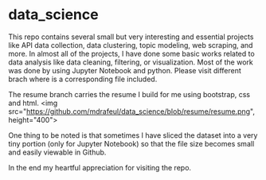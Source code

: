 # data_science
This repo contains several small but very interesting and essential projects like API data collection, data clustering, topic modeling, web scraping, and more. In almost all of the projects, I have done some basic works related to data analysis like data cleaning, filtering, or visualization. Most of the work was done by using Jupyter Notebook and python. 
Please visit different brach where is a corresponding file included. 

The resume branch carries the resume I build for me using bootstrap, css and html.
<img src="https://github.com/mdrafeul/data_science/blob/resume/resume.png", height="400">

One thing to be noted is that sometimes I have sliced the dataset into a very tiny portion (only for Jupyter Notebook) so that the file size becomes small and easily viewable in Github. 


In the end my heartful appreciation for visiting the repo.
